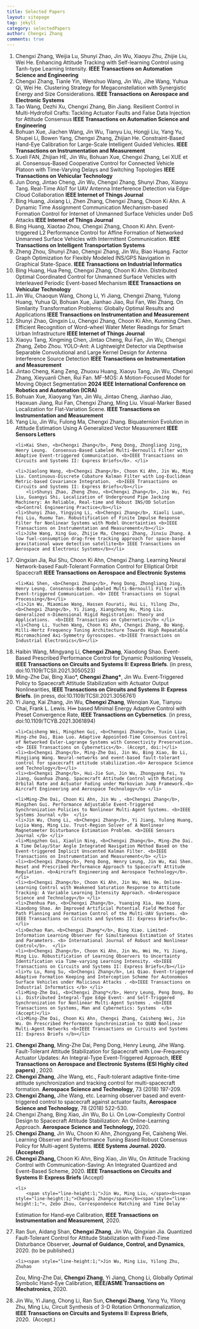 ```yaml
---
title: Selected Papers
layout: sitepage
tag: jekyll
category: selectedPapers
author: Chengxi Zhang
comments: true
---
```

<ol> 
<li>Chengxi Zhang, Weijia Lu, Shunyi Zhao, Jin Wu, Xiaoyu Zhu, Zhijie Liu, Wei He. Enhancing Attitude Tracking with Self-learning Control using Tanh-type Learning Intensity. <b>IEEE Transactions on Automation Science and Engineering</b> </li>
    <li>Chengxi Zhang, Tianle Yin, Wenshuo Wang, Jin Wu, Jihe Wang, Yuhua Qi, Wei He. Clustering Strategy for Megaconstellation with Synergistic Energy and Size Considerations. <b>IEEE Transactions on Aerospace and Electronic Systems</b></li>
<li>Tao Wang, Dezhi Xu, Chengxi Zhang, Bin Jiang. Resilient Control in Multi-Hydrofoil Crafts: Tackling Actuator Faults and False Data Injection for Attitude Consensus <b>IEEE Transactions on Automation Science and Engineering</b></li>
<li>Bohuan Xue, Jiachen Wang, Jin Wu, Tianyu Liu, Hongji Liu, Yang Yu, Shupei Li, Bowen Yang, Chengxi Zhang, Zhijian He. Constraint-Based Hand-Eye Calibration for Large-Scale Intelligent Guided Vehicles. <b>IEEE Transactions on Instrumentation and Measurement</b></li>
    <li>Xueli FAN, Zhijian HE, Jin Wu, Bohuan Xue, Chengxi Zhang, Lei XUE et al. Consensus-Based Cooperative Control for Connected Vehicle Platoon with Time-Varying Delays and Switching Topologies <b>IEEE Transactions on Vehicular Technology</b></li>
    <li>Jun Dong, Jintao Cheng, Jin Wu, Chengxi Zhang, Shunyi Zhao, Xiaoyu Tang. Real-Time AIoT for UAV Antenna Interference Detection via Edge-Cloud Collaboration <b>IEEE Internet of Things Journal</b></li>
	<li>Bing Huang, Jixiang Li, Zhen Zhang, Chengxi Zhang, Choon Ki Ahn. A Dynamic Time Assignment Communication Mechanism-based Formation Control for Internet of Unmanned Surface Vehicles under DoS Attacks <b>IEEE Internet of Things Journal</b></li>
	<li>Bing Huang, Xiaotao Zhou, Chengxi Zhang, Choon Ki Ahn. Event-triggered L2 Performance Control for Affine Formation of Networked Unmanned Surface Vehicles with Intermittent Communication. <b>IEEE Transactions on Intelligent Transportation Systems</b></li>
	<li>Zheng Zhou, Shunyi Zhao, Chengxi Zhang, Jin Wu, Biao Huang. Factor Graph Optimization for Flexibly Modeled INS/GPS Navigation in Graphical State-Space. <b>IEEE Transactions on Industrial Informatics</b></li>
     <li>Bing Huang, Hua Peng, Chengxi Zhang, Choon Ki Ahn. Distributed Optimal Coordinated Control for Unmanned Surface Vehicles with Interleaved Periodic Event-based Mechanism <b>IEEE Transactions on Vehicular Technology</b></li>	
    <li>Jin Wu, Chaoqun Wang, Chong Li, Yi Jiang, Chengxi Zhang, Yulong Huang, Yuhua Qi, Bohuan Xue, Jianhao Jiao, Rui Fan, Wei Zhang. On Similarity Transformation Problems: Globally Optimal Results and Applications <b>IEEE Transactions on Instrumentation and Measurement</b></li>
	<li>Shunyi Zhao, Qingxin Lu, Chengxi Zhang, Choon Ki Ahn, Kunming Chen. Efficient Recognition of Word-wheel Water Meter Readings for Smart Urban Infrastructure
<b>IEEE Internet of Things Journal</b></li>
    <li>Xiaoyu Tang, Xingming Chen, Jintao Cheng, Rui Fan, Jin Wu, Chengxi Zhang, Zebo Zhou. YOLO-Ant: A Lightweight Detector via Depthwise Separable Convolutional and Large Kernel Design for Antenna Interference Source Detection <b>IEEE Transactions on Instrumentation and Measurement</b>  </li>
	<li>Jintao Cheng, Kang Zeng, Zhuoxu Huang, Xiaoyu Tang, Jin Wu, Chengxi Zhang, Xieyuanli Chen, Rui Fan.  MF-MOS: A Motion-Focused Model for Moving Object Segmentation <b>2024 IEEE International Conference on Robotics and Automation (ICRA)</b></li>
	<li>Bohuan Xue, Xiaoyang Yan, Jin Wu, Jintao Cheng, Jianhao Jiao, Haoxuan Jiang, Rui Fan, Chengxi Zhang, Ming Liu. Visual-Marker Based Localization for Flat-Variation Scene.  <b>IEEE Transactions on Instrumentation and Measurement</b></li>
<li>Yang Liu, Jin Wu, Fulong Ma, Chengxi Zhang. Biquaternion Evolution in Attitude Estimation Using A Generalized Vector Measurement <b>IEEE Sensors Letters</b></li>


	<li>Kai Shen, <b>Chengxi Zhang</b>, Peng Dong, Zhongliang Jing, Henry Leung.  Consensus-Based Labeled Multi-Bernoulli Filter with Adaptive Event-triggered Communication. <b>IEEE Transactions on Circuits and Systems II: Express Briefs</b>. </li>
	
	<li>Jiaolong Wang, <b>Chengxi Zhang</b>, Choon Ki Ahn, Jin Wu, Ming Liu. Continuous-Discrete Cubature Kalman Filter with Log-Euclidean Metric-based Covariance Integration.  <b>IEEE Transactions on Circuits and Systems II: Express Briefs</b></li>
    	<li>Shunyi Zhao, Zheng Zhou, <b>Chengxi Zhang</b>, Jin Wu, Fei Liu, Guangyi Shi. Localization of Underground Pipe Jacking Machinery: An Reliable, Real-time and Robust INS/OD Solution <b>Control Engineering Practice</b></li>
	<li>Shunyi Zhao, Yingying Li, <b>Chengxi Zhang</b>, Xiaoli Luan, Fei Liu, Ruomu Tan. Robustification of Finite Impulse Response Filter for Nonlinear Systems with Model Uncertainties <b>IEEE Transactions on Instrumentation and Measurement</b></li>
    <li>Jihe Wang, Xing Guo, Zhijie Ma, Chengxi Zhang, Jinxiu Zhang. A low fuel-consumption drag-free tracking approach for space-based gravitational wave detection satellite<b> IEEE Transactions on Aerospace and Electronic Systems</b></li>
<li>Qingxian Jia, Rui Shu, Choon Ki Ahn, Chengxi Zhang. Learning Neural Network-based Fault-Tolerant Formation Control for Elliptical Orbit Spacecraft <b>IEEE Transactions on Aerospace and Electronic Systems</b></li>


	<li>Kai Shen, <b>Chengxi Zhang</b>, Peng Dong, Zhongliang Jing, Henry Leung. Consensus-Based Labeled Multi-Bernoulli Filter with Event-triggered Communication. <b> IEEE Transactions on Signal Processing</b></li>
	<li>Jin Wu, Miaomiao Wang, Hassen Fourati, Hui Li, Yilong Zhu, <b>Chengxi Zhang</b>, Yi Jiang, Xiangcheng Hu, Ming Liu. Generalized n-Dimensional Rigid Registration: Theory and Applications.  <b>IEEE Transactions on Cybernetics</b> </li>
	<li>Chong Li, Yuchen Wang, Choon Ki Ahn, Chengxi Zhang, Bo Wang. Milli-Hertz Frequency Tuning Architecture Towards High Repeatable Micromachined Axi-Symmetry Gyroscopes. <b>IEEE Transactions on Industrial Electronics</b></li>
	
<li>Haibin Wang, Mingyang Li, <b>Chengxi Zhang</b>, Xiaodong Shao. Event-Based Prescribed Performance Control for Dynamic Positioning Vessels, <b>IEEE Transactions on Circuits and Systems II: Express Briefs</b>. (in press, doi:10.1109/TCSII.2021.3050523)</li>
	<li>Ming-Zhe Dai, Bing Xiao*, <b>Chengxi Zhang*</b>, Jin Wu. Event-Triggered Policy to Spacecraft Attitude Stabilization with Actuator Output Nonlinearities, <b>IEEE Transactions on Circuits and Systems II: Express Briefs</b>. (in press, doi:10.1109/TCSII.2021.3056761)</li>
	<li>Yi Jiang, Kai Zhang, Jin Wu, <b>Chengxi Zhang</b>, Wenqian Xue, Tianyou Chai, Frank L. Lewis. H∞ based Minimal Energy Adaptive Control with Preset Convergence Rate, <b>IEEE Transactions on Cybernetics</b>. (in press, doi:10.1109/TCYB.2021.3061894)</li>
	
	<li>Caisheng Wei, Mingzhen Gui, <b>Chengxi Zhang</b>, Yuxin Liao, Ming-zhe Dai, Biao Luo. Adaptive Appointed-Time Consensus Control of Networked Euler-Lagrange Systems with Connectivity Preservation.<b> IEEE Transactions on Cybernetics</b>. (Accept, doi:)</li>
	<li><b>Chengxi Zhang</b>, Ming-Zhe Dai, Jin Wu, Bing Xiao, Bo Li, Mingjiang Wang. Neural-networks and event-based fault-tolerant control for spacecraft attitude stabilization.<b> Aerospace Science and Technology</b></li>
	<li><b>Chengxi Zhang</b>, Hui-Jie Sun, Jin Wu, Zhongyang Fei, Yu Jiang, Guanhua Zhang. Spacecraft Attitude Control with Mutating Orbital Rate and Actuator Fading under Markovian Jump Framework.<b> Aircraft Engineering and Aerospace Technology</b> </li>
	
	<li>Ming-Zhe Dai, Choon Ki Ahn, Jin Wu , <b>Chengxi Zhang</b>, Mingzhen Gui. Performance Adjustable Event-Triggered Synchronization Policies to Nonlinear Multi-Agent Systems. <b>IEEE Systems Journal </b>  </li>
	<li>Jin Wu, Chong Li, <b>Chengxi Zhang</b>, Yi Jiang, Yulong Huang, Lujia Wang, Ming Liu. Trust-Region Solver of A Nonlinear Magnetometer Disturbance Estimation Problem. <b>IEEE Sensors Journal </b> </li>
	<li>Mingzhen Gui, Xiaolin Ning, <b>Chengxi Zhang</b>, Ming-Zhe Dai. A Time Delay/Star Angle Integrated Navigation Method Based on the Event-triggered Implicit Unscented Kalman Filter. <b>IEEE Transactions on Instrumentation and Measurement</b> </li>
	<li><b>Chengxi Zhang</b>, Peng Dong, Henry Leung, Jin Wu, Kai Shen. Reset and Prescribed Performance Approach to Spacecraft Attitude Regulation. <b>Aircraft Engineering and Aerospace Technology</b>. </li>
	<li><b>Chengxi Zhang</b>, Choon Ki Ahn, Jin Wu, Wei He. Online-Learning Control with Weakened Saturation Response to Attitude Tracking: A Variable Learning Intensity Approach. <b>Aerospace Science and Technology</b> </li>
	<li>Zhenhua Pan, <b>Chengxi Zhang</b>, Yuanqing Xia, Hao Xiong, Xiaodong Shao. An Improved Artificial Potential Field Method for Path Planning and Formation Control of the Multi-UAV Systems. <b> IEEE Transactions on Circuits and Systems II: Express Briefs</b>. </li>
	<li>Dechao Ran，<b>Chengxi Zhang*</b>, Bing Xiao. Limited-Information Learning Observer for Simultaneous Estimation of States and Parameters. <b> International Journal of Robust and Nonlinear Control</b>.  </li>
	<li><b>Chengxi Zhang</b>, Choon Ki Ahn, Jin Wu, Wei He, Yi Jiang, Ming Liu. Robustification of Learning Observers to Uncertainty Identification via Time-varying Learning Intensity. <b>IEEE Transactions on Circuits and Systems II: Express Briefs</b></li>
	<li>Yu Lu, Rong Su, <b>Chengxi Zhang</b>, Lei Qiao. Event-triggered Adaptive Formation Keeping and Interception Scheme for Autonomous Surface Vehicles under Malicious Attacks . <b>IEEE Transactions on Industrial Informatics </b> </li>
	<li>Ming-Zhe Dai, <b>Chengxi Zhang*</b>, Henry Leung, Peng Dong, Bo Li. Distributed Integral-Type Edge Event- and Self-Triggered Synchronization for Nonlinear Multi-Agent Systems . <b>IEEE Transactions on Systems, Man and Cybernetics: Systems  </b> (Accept)</li>
	<li>Ming-Zhe Dai, Choon Ki Ahn, Chengxi Zhang, Caisheng Wei, Jin Wu. On Prescribed Performance Synchronization to QUAD Nonlinear Multi-Agent Networks <b>IEEE Transactions on Circuits and Systems II: Express Briefs </b></li>

<li>
		<b><span style="line-height:1;">Chengxi
Zhang</span></b><span style="line-height:1;">, Ming-Zhe Dai, Peng Dong, Henry Leung, Jihe Wang. Fault-Tolerant
Attitude Stabilization for Spacecraft with Low-Frequency Actuator Updates: An
Integral-Type Event-Triggered Approach, </span><b><span style="line-height:1;">IEEE
Transactions on Aerospace and Electronic Systems (ESI Highly cited papers)</span> </b><span style="line-height:1;">, 2020.&nbsp;</span><span style="line-height:1;">&nbsp;</span> 
	</li>
	<li>
		<b><span style="line-height:1;">Chengxi
Zhang</span></b><span style="line-height:1;">, Jihe</span><span style="line-height:1;"> Wang, etc., Fault-tolerant adaptive finite-time attitude
synchronization and tracking control for multi-spacecraft formation.&nbsp;</span><b><span style="line-height:1;">Aerospace Science and Technology</span></b><span style="line-height:1;">, 73
(2018) 197-209.</span> 
	</li>
	<li>
		<b><span style="line-height:1;">Chengxi Zhang,</span></b><span style="line-height:1;">&nbsp;Jihe Wang, etc. Learning observer based and event-triggered control to spacecraft against actuator faults,&nbsp;</span><b><span style="line-height:1;">Aerospace Science and Technology</span></b><i><span style="line-height:1;">,</span></i><span style="line-height:1;">&nbsp;78 (2018) 522–530.</span><span style="line-height:2;"></span> 
	</li>
	<li>Chengxi Zhang, Bing Xiao, Jin Wu, Bo Li.&nbsp;On Low-Complexity Control Design to Spacecraft Attitude Stabilization: An Online-Learning Approach. <b>Aerospace Science and Technology, </b> 2020. </li>
	<li>
		<strong><span style="line-height:1;">Chengxi Zhang</span></strong><span style="line-height:1;">, Jin Wu, Choon Ki Ahn, Zhongyang Fei, Caisheng Wei. Learning Observer and Performance Tuning Based Robust Consensus Policy for Multi-agent Systems. </span><strong><span style="line-height:1;">IEEE Systems Journal. 2020. (Accepted)</span></strong><br />
	</li>
	<li>
		<strong><span style="line-height:1;">Chengxi Zhang, </span></strong><span style="line-height:1;">Choon Ki Ahn, Bing Xiao, Jin Wu,&nbsp;On Attitude Tracking Control with Communication-Saving: An Integrated Quantized and Event-Based Scheme, 2020. </span><strong><span style="line-height:1;">IEEE Transactions on Circuits and Systems II: Express Briefs</span></strong><span style="line-height:1;"> (Accept)</span> 
	</li>
	
	<li>
		<span style="line-height:1;">Jin Wu, Ming Liu, </span><b><span style="line-height:1;">Chengxi Zhang</span></b><span style="line-height:1;">, Zebo Zhou, Correspondence Matching and Time Delay
Estimation for Hand-eye Calibration,</span><i> </i><b><span style="line-height:1;">IEEE Transactions on Instrumentation and
Measurement</span></b><i><span style="line-height:1;">, </span></i><span style="line-height:1;">2020</span><i><span style="line-height:1;">.&nbsp;</span></i> 
	</li>
	<li><span style="line-height:1;">Ran Sun, Aidang Shan, </span><b><span style="line-height:1;">Chengxi Zhang</span></b><span style="line-height:1;">, Jin Wu, Qingxian Jia. Quantized
Fault-Tolerant Control for Attitude Stabilization with Fixed-Time Disturbance
Observer, </span><b><span style="line-height:1;">Journal of Guidance, Control,
and Dynamics</span></b><span style="line-height:1;">, 2020.&nbsp;</span><span style="line-height:1;">(to be published.)</span> 
	</li>

	
	<li><span style="line-height:1;">Jin Wu, Ming Liu, Yilong Zhu, Zhuhao
Zou, Ming-Zhe Dai, </span><b><span style="line-height:1;">Chengxi Zhang</span></b><span style="line-height:1;">, Yi
Jiang, Chong Li, Globally Optimal Symbolic Hand-Eye Calibration, </span><b><span style="line-height:1;">IEEE/ASME Transactions on Mechatronics</span></b><span style="line-height:1;">,</span><b> </b><span style="line-height:1;">2020.&nbsp;</span> 
	</li>
	<li>
		<span style="line-height:1;">Jin Wu, Yi Jiang, Chong Li, Ran Sun,</span><b><span style="line-height:1;"> Chengxi Zhang</span></b><span style="line-height:1;">, Yang Yu, Yilong Zhu,
Ming Liu, Circuit Synthesis of 3-D Rotation Orthonormalization, </span><b><span style="line-height:1;">IEEE Transactions on Circuits and Systems
II: Express Briefs</span></b><span style="line-height:1;">, 2020.&nbsp;</span><span style="line-height:1;">&nbsp;(Accept.)</span> 
	</li>
	
	
</ol>




